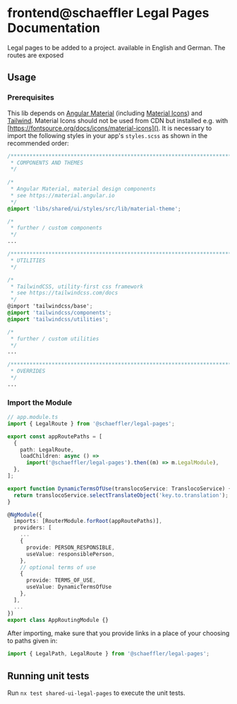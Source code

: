 # frontend@schaeffler Legal Pages Documentation

Legal pages to be added to a project. available in English and German. The routes are exposed 

## Usage

### Prerequisites

This lib depends on [Angular Material](https://material.angular.io) (including [Material Icons](https://fonts.google.com/icons)) and [Tailwind](https://tailwindcss.com/docs). Material Icons should not be used from CDN but installed e.g. with [https://fontsource.org/docs/icons/material-icons](). It is necessary to import the following styles in your app's `styles.scss` as shown in the recommended order:

``` scss
/***************************************************************************************************
 * COMPONENTS AND THEMES
 */
 
/*
 * Angular Material, material design components
 * see https://material.angular.io
 */
@import 'libs/shared/ui/styles/src/lib/material-theme';

/*
 * further / custom components
 */
...

/***************************************************************************************************
 * UTILITIES
 */

/*
 * TailwindCSS, utility-first css framework
 * see https://tailwindcss.com/docs
 */
@import 'tailwindcss/base';
@import 'tailwindcss/components';
@import 'tailwindcss/utilities';

/*
 * further / custom utilities
 */
...

/***************************************************************************************************
 * OVERRIDES
 */ 
...
```

### Import the Module

```typescript
// app.module.ts
import { LegalRoute } from '@schaeffler/legal-pages';

export const appRoutePaths = [
  {
    path: LegalRoute,
    loadChildren: async () =>
      import('@schaeffler/legal-pages').then((m) => m.LegalModule),
  },
];

export function DynamicTermsOfUse(translocoService: TranslocoService) {
  return translocoService.selectTranslateObject('key.to.translation');
}

@NgModule({
  imports: [RouterModule.forRoot(appRoutePaths)],
  providers: [
    ...
    {
      provide: PERSON_RESPONSIBLE,
      useValue: responsiblePerson,
    },
    // optional terms of use
    {
      provide: TERMS_OF_USE,
      useValue: DynamicTermsOfUse  
    },
  ],
  ...
})
export class AppRoutingModule {}

```

After importing, make sure that you provide links in a place of your choosing to paths given in:
```typescript
import { LegalPath, LegalRoute } from '@schaeffler/legal-pages';
```

## Running unit tests

Run `nx test shared-ui-legal-pages` to execute the unit tests.
